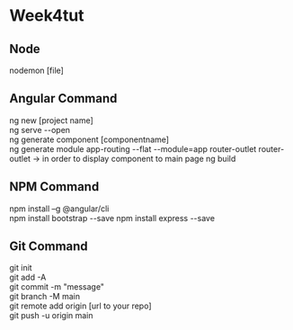 # Week4tut

## Node
nodemon [file]

## Angular Command
 ng new [project name] <br>
 ng serve --open <br>
 ng generate component [componentname] <br>
 ng generate module app-routing --flat --module=app
 router-outlet router-outlet -> in order to display component to main page
 ng build


## NPM Command
 npm install –g @angular/cli <br>
 npm install bootstrap --save 
 npm install express --save
 
## Git Command
git init <br>
git add -A <br>
git commit -m "message" <br>
git branch -M main <br>
git remote add origin [url to your repo] <br>
git push -u origin main

